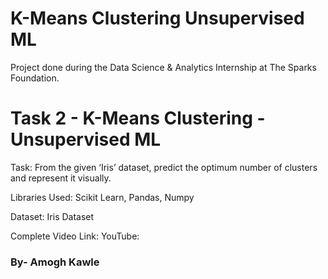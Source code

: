 # K-Means Clustering Unsupervised ML
Project done during the Data Science & Analytics Internship at The Sparks Foundation.

# Task 2 - K-Means Clustering - Unsupervised ML
Task: From the given ‘Iris’ dataset, predict the optimum number of clusters and represent it visually.

Libraries Used: Scikit Learn, Pandas, Numpy

Dataset: Iris Dataset

Complete Video Link: YouTube: 

### By- Amogh Kawle
